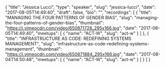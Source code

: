 {
  "title": "Jessica Lucci",
  "type": "speaker",
  "slug": "jessica-lucci",
  "date": "2017-08-05T14:49:40",
  "draft": false,
  "bio": "",
  "recordings": [
    {
      "title": "MANAGING THE FOUR PATTERNS OF GENDER BIAS",
      "slug": "managing-the-four-patterns-of-gender-bias",
      "thumbnail": "https://i.vimeocdn.com/video/650871728_295x166.jpg",
      "date": "2017-08-05T14:49:40",
      "meetups": [
        {
          "name": "ACT-W",
          "slug": "act-w"
        }
      ]
    },
    {
      "title": "INFRASTRUCTURE AS CODE: REDEFINING SYSTEMS MANAGEMENT",
      "slug": "infrastructure-as-code-redefining-systems-management",
      "thumbnail": "https://i.vimeocdn.com/video/650871884_295x166.jpg",
      "date": "2017-08-04T14:50:48",
      "meetups": [
        {
          "name": "ACT-W",
          "slug": "act-w"
        }
      ]
    }
  ]
}